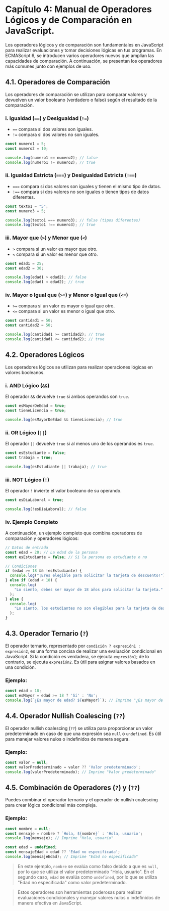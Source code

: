 # Capítulo 4: Manual de Operadores Lógicos y de Comparación en JavaScript.

Los operadores lógicos y de comparación son fundamentales en JavaScript para realizar evaluaciones y tomar decisiones lógicas en tus programas. En ECMAScript 6, se introducen varios operadores nuevos que amplían las capacidades de comparación. A continuación, se presentan los operadores más comunes junto con ejemplos de uso.

## 4.1. Operadores de Comparación

Los operadores de comparación se utilizan para comparar valores y devuelven un valor booleano (verdadero o falso) según el resultado de la comparación.

### i. Igualdad (`==`) y Desigualdad (`!=`)

- `==` compara si dos valores son iguales.
- `!=` compara si dos valores no son iguales.

```javascript
const numero1 = 5;
const numero2 = 10;

console.log(numero1 == numero2); // false
console.log(numero1 != numero2); // true
```

### ii. Igualdad Estricta (`===`) y Desigualdad Estricta (`!==`)

- `===` compara si dos valores son iguales y tienen el mismo tipo de datos.
- `!==` compara si dos valores no son iguales o tienen tipos de datos diferentes.

```javascript
const texto1 = "5";
const numero3 = 5;

console.log(texto1 === numero3); // false (tipos diferentes)
console.log(texto1 !== numero3); // true
```

### iii. Mayor que (`>`) y Menor que (`<`)

- `>` compara si un valor es mayor que otro.
- `<` compara si un valor es menor que otro.

```javascript
const edad1 = 25;
const edad2 = 30;

console.log(edad1 > edad2); // false
console.log(edad1 < edad2); // true
```

### iv. Mayor o Igual que (`>=`) y Menor o Igual que (`<=`)

- `>=` compara si un valor es mayor o igual que otro.
- `<=` compara si un valor es menor o igual que otro.

```javascript
const cantidad1 = 50;
const cantidad2 = 50;

console.log(cantidad1 >= cantidad2); // true
console.log(cantidad1 <= cantidad2); // true
```

## 4.2. Operadores Lógicos

Los operadores lógicos se utilizan para realizar operaciones lógicas en valores booleanos.

### i. AND Lógico (`&&`)

El operador `&&` devuelve `true` si ambos operandos son `true`.

```javascript
const esMayorDeEdad = true;
const tieneLicencia = true;

console.log(esMayorDeEdad && tieneLicencia); // true
```

### ii. OR Lógico (`||`)

El operador `||` devuelve `true` si al menos uno de los operandos es `true`.

```javascript
const esEstudiante = false;
const trabaja = true;

console.log(esEstudiante || trabaja); // true
```

### iii. NOT Lógico (`!`)

El operador `!` invierte el valor booleano de su operando.

```javascript
const esDiaLaboral = true;

console.log(!esDiaLaboral); // false
```

### iv. Ejemplo Completo

A continuación, un ejemplo completo que combina operadores de comparación y operadores lógicos:

```javascript
// Datos de entrada
const edad = 20; // La edad de la persona
const esEstudiante = false; // Si la persona es estudiante o no

// Condiciones
if (edad >= 18 && !esEstudiante) {
  console.log("¡Eres elegible para solicitar la tarjeta de descuento!");
} else if (edad < 18) {
  console.log(
    "Lo siento, debes ser mayor de 18 años para solicitar la tarjeta."
  );
} else {
  console.log(
    "Lo siento, los estudiantes no son elegibles para la tarjeta de descuento."
  );
}
```

## 4.3. Operador Ternario (`?`)

El operador ternario, representado por `condición ? expresión1 : expresión2`, es una forma concisa de realizar una evaluación condicional en JavaScript. Si la condición es verdadera, se ejecuta `expresión1`; de lo contrario, se ejecuta `expresión2`. Es útil para asignar valores basados en una condición.

### Ejemplo:

```javascript
const edad = 18;
const esMayor = edad >= 18 ? 'Sí' : 'No';
console.log(`¿Es mayor de edad? ${esMayor}`); // Imprime "¿Es mayor de edad? Sí"
```

## 4.4. Operador Nullish Coalescing  (`??`)

El operador nullish coalescing (`??`) se utiliza para proporcionar un valor predeterminado en caso de que una expresión sea `null` o `undefined`. Es útil para manejar valores nulos o indefinidos de manera segura.

### Ejemplo:

```javascript
const valor = null;
const valorPredeterminado = valor ?? 'Valor predeterminado';
console.log(valorPredeterminado); // Imprime "Valor predeterminado"
```

## 4.5. Combinación de Operadores (`?`) y (`??`)

Puedes combinar el operador ternario y el operador de nullish coalescing para crear lógica condicional más compleja.

### Ejemplo:

```javascript
const nombre = null;
const mensaje = nombre ? `Hola, ${nombre}` : 'Hola, usuario';
console.log(mensaje); // Imprime "Hola, usuario"

const edad = undefined;
const mensajeEdad = edad ?? 'Edad no especificada';
console.log(mensajeEdad); // Imprime "Edad no especificada"
```

>En este ejemplo, `nombre` se evalúa como falso debido a que es `null`, por lo que se utiliza el valor predeterminado "Hola, usuario". En el segundo caso, `edad` se evalúa como `undefined`, por lo que se utiliza "Edad no especificada" como valor predeterminado.

>Estos operadores son herramientas poderosas para realizar evaluaciones condicionales y manejar valores nulos o indefinidos de manera efectiva en JavaScript.
